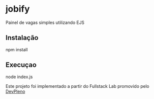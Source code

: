# jobify
Painel de vagas simples utilizando EJS

## Instalação
npm install

## Execuçao
node index.js

Este projeto foi implementado a partir do Fullstack Lab promovido pelo [DevPleno](https://www.devpleno.com/)
